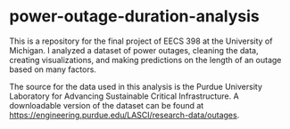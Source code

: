 # power-outage-duration-analysis
This is a repository for the final project of EECS 398 at the University of Michigan. I analyzed a dataset of power outages, cleaning the data, creating visualizations, and making predictions on the length of an outage based on many factors.

The source for the data used in this analysis is the Purdue University Laboratory for Advancing Sustainable Critical Infrastructure. A downloadable version of the dataset can be found at https://engineering.purdue.edu/LASCI/research-data/outages.